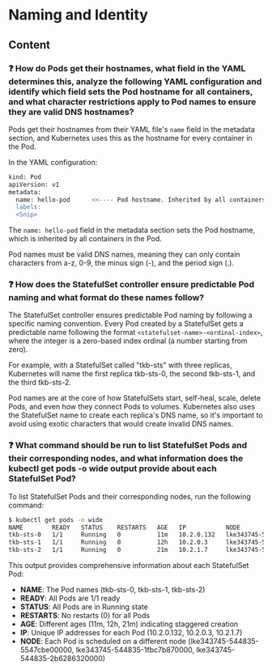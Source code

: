 # Naming and Identity

## Content

### ❓ How do Pods get their hostnames, what field in the YAML determines this, analyze the following YAML configuration and identify which field sets the Pod hostname for all containers, and what character restrictions apply to Pod names to ensure they are valid DNS hostnames?
Pods get their hostnames from their YAML file's `name` field in the metadata section, and Kubernetes uses this as the hostname for every container in the Pod.

In the YAML configuration:

```bash
kind: Pod
apiVersion: v1
metadata:
  name: hello-pod      <<---- Pod hostname. Inherited by all containers.
  labels:
  <Snip>
```

The `name: hello-pod` field in the metadata section sets the Pod hostname, which is inherited by all containers in the Pod.

Pod names must be valid DNS names, meaning they can only contain characters from a-z, 0-9, the minus sign (-), and the period sign (.).

### ❓ How does the StatefulSet controller ensure predictable Pod naming and what format do these names follow?
The StatefulSet controller ensures predictable Pod naming by following a specific naming convention. Every Pod created by a StatefulSet gets a predictable name following the format `<statefulset-name>-<ordinal-index>`, where the integer is a zero-based index ordinal (a number starting from zero).

For example, with a StatefulSet called "tkb-sts" with three replicas, Kubernetes will name the first replica tkb-sts-0, the second tkb-sts-1, and the third tkb-sts-2.

Pod names are at the core of how StatefulSets start, self-heal, scale, delete Pods, and even how they connect Pods to volumes. Kubernetes also uses the StatefulSet name to create each replica's DNS name, so it's important to avoid using exotic characters that would create invalid DNS names.

### ❓ What command should be run to list StatefulSet Pods and their corresponding nodes, and what information does the kubectl get pods -o wide output provide about each StatefulSet Pod?
To list StatefulSet Pods and their corresponding nodes, run the following command:

```bash
$ kubectl get pods -o wide
NAME        READY   STATUS    RESTARTS   AGE   IP           NODE                         
tkb-sts-0   1/1     Running   0          11m   10.2.0.132   lke343745-544835-5547cbe00000
tkb-sts-1   1/1     Running   0          12h   10.2.0.3     lke343745-544835-1fbc7b870000
tkb-sts-2   1/1     Running   0          21m   10.2.1.7     lke343745-544835-2b6286320000
```

This output provides comprehensive information about each StatefulSet Pod:
- **NAME**: The Pod names (tkb-sts-0, tkb-sts-1, tkb-sts-2)
- **READY**: All Pods are 1/1 ready
- **STATUS**: All Pods are in Running state
- **RESTARTS**: No restarts (0) for all Pods
- **AGE**: Different ages (11m, 12h, 21m) indicating staggered creation
- **IP**: Unique IP addresses for each Pod (10.2.0.132, 10.2.0.3, 10.2.1.7)
- **NODE**: Each Pod is scheduled on a different node (lke343745-544835-5547cbe00000, lke343745-544835-1fbc7b870000, lke343745-544835-2b6286320000)

